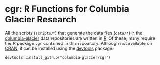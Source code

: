 cgr: R Functions for Columbia Glacier Research
=====================

All the scripts (`scripts/*`) that generate the data files (`data/*`) in the [columbia-glacier](https://github.com/columbia-glacier) data repositories are written in [R](https://www.r-project.org/). Of these, many require the R package `cgr` contained in this repository. Although not available on [CRAN](https://cran.r-project.org/mirrors.html), it can be installed using the [devtools](https://github.com/hadley/devtools) package:

```
devtools::install_github("columbia-glacier/cgr")
```
